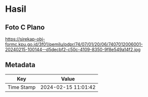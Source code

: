 # Hasil

## Foto C Plano

https://sirekap-obj-formc.kpu.go.id/3f01/pemilu/pdpr/74/07/01/20/06/7407012006001-20240215-100144--d5decbf2-c50c-4109-8350-9f8e549a14f2.jpg


## Metadata

| Key        | Value               |
| ---------- | ------------------- |
| Time Stamp | 2024-02-15 11:01:42 |



